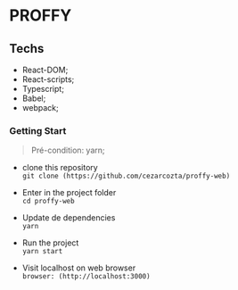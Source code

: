 # PROFFY  

## Techs  

- React-DOM;  
- React-scripts;  
- Typescript;  
- Babel;  
- webpack;  

### Getting Start  

> Pré-condition: yarn;  

- clone this repository  
  `git clone (https://github.com/cezarcozta/proffy-web)`  

- Enter in the project folder  
  `cd proffy-web`  

- Update de dependencies  
  `yarn`  

- Run the project  
  `yarn start`  

- Visit localhost on web browser  
  `browser: (http://localhost:3000)`  

